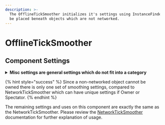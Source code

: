 ```yaml
---
description: >-
  The OfflineTickSmoother initializes it's settings using InstanceFinder and can
  be placed beneath objects which are not networked.
---
```


# OfflineTickSmoother

## Component Settings

<details>

<summary><strong>Misc settings are general settings which do not fit into a category</strong></summary>

**Automatically Initialize** when true will configure this smoother in Awake using InstanceFinder to listen to network callbacks. When false, you must manually call the Initialize method on this component.

</details>

{% hint style="success" %}
Since a non-networked object cannot be owned there is only one set of smoothing settings, compared to NetworkTickSmoother which can have unique settings if Owner or Spectator.
{% endhint %}

The remaining settings and uses on this component are exactly the same as the NetworkTickSmoother. Please review the [NetworkTickSmoother](networkticksmoother.md) documentation for further explanation of usage.
